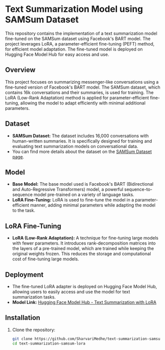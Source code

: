 
# Text Summarization Model using SAMSum Dataset

This repository contains the implementation of a text summarization model fine-tuned on the SAMSum dataset using Facebook's BART model. The project leverages LoRA, a parameter-efficient fine-tuning (PEFT) method, for efficient model adaptation. The fine-tuned model is deployed on Hugging Face Model Hub for easy access and use.

## Overview
This project focuses on summarizing messenger-like conversations using a fine-tuned version of Facebook's BART model. The SAMSum dataset, which contains 16k conversations and their summaries, is used for training. The LoRA (Low-Rank Adaptation) method is applied for parameter-efficient fine-tuning, allowing the model to adapt efficiently with minimal additional parameters.

## Dataset
- **SAMSum Dataset:** The dataset includes 16,000 conversations with human-written summaries. It is specifically designed for training and evaluating text summarization models on conversational data.
- You can find more details about the dataset on the [SAMSum Dataset page](https://huggingface.co/datasets/samsum).

## Model
- **Base Model:** The base model used is Facebook's BART (Bidirectional and Auto-Regressive Transformers) model, a powerful sequence-to-sequence model pre-trained on a variety of language tasks.
- **LoRA Fine-Tuning:** LoRA is used to fine-tune the model in a parameter-efficient manner, adding minimal parameters while adapting the model to the task.

## LoRA Fine-Tuning
- **LoRA (Low-Rank Adaptation):** A technique for fine-tuning large models with fewer parameters. It introduces rank-decomposition matrices into the layers of a pre-trained model, which are trained while keeping the original weights frozen. This reduces the storage and computational cost of fine-tuning large models.

## Deployment
- The fine-tuned LoRA adapter is deployed on Hugging Face Model Hub, allowing users to easily access and use the model for text summarization tasks.
- **Model Link:** [Hugging Face Model Hub - Text Summarization with LoRA](#)

## Installation
1. Clone the repository:
   ```bash
   git clone https://github.com/SharvariMedhe/text-summarization-samsum-lora.git
   cd text-summarization-samsum-lora
